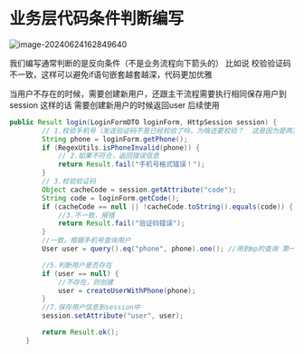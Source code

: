 # 业务层代码条件判断编写

![image-20240624162849640](https://bobbo.oss-cn-beijing.aliyuncs.com/img_for_typora/image-20240624162849640.png)

我们编写通常判断的是反向条件（不是业务流程向下箭头的） 比如说 校验验证码不一致，这样可以避免if语句嵌套越套越深，代码更加优雅

当用户不存在的时候，需要创建新用户，还跟主干流程需要执行相同保存用户到session  这样的话 需要创建新用户的时候返回user 后续使用

```java
public Result login(LoginFormDTO loginForm, HttpSession session) {
        // 1.校验手机号（发送验证码不是已经校验了吗，为啥还要校验？  这是因为是两次不同的请求 有可能会删除原来的手机号重新输入一个错误的，为了代码的健壮性保证）
        String phone = loginForm.getPhone();
        if (RegexUtils.isPhoneInvalid(phone)) {
            // 2.如果不符合，返回错误信息
            return Result.fail("手机号格式错误！");
        }
        // 3.校验验证码
        Object cacheCode = session.getAttribute("code");
        String code = loginForm.getCode();
        if (cacheCode == null || !cacheCode.toString().equals(code)) {
            //3.不一致，报错
            return Result.fail("验证码错误");
        }
        //一致，根据手机号查询用户
        User user = query().eq("phone", phone).one(); //用到mp的查询 第一次见到query

        //5.判断用户是否存在
        if (user == null) {
            //不存在，则创建
            user = createUserWithPhone(phone);
        }
        //7.保存用户信息到session中
        session.setAttribute("user", user);

        return Result.ok();
    }
```

